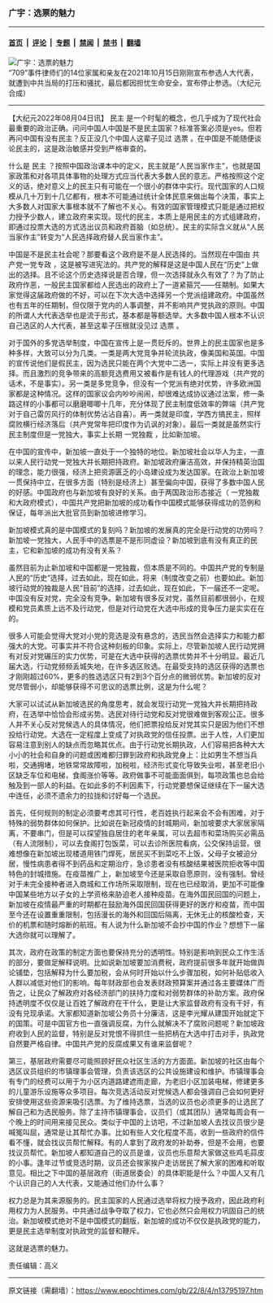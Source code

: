 ### 广宇：选票的魅力

---

#### [首页](../../../..?n13795197) &nbsp;|&nbsp; [评论](../../../../../epoch-comment?n13795197) &nbsp;|&nbsp; [专题](../../../../../epoch-special?n13795197) &nbsp;|&nbsp; [禁闻](../../../../../epoch-news?n13795197) &nbsp;|&nbsp; [禁书](../../../../../books?n13795197) &nbsp;|&nbsp; [翻墙](https://github.com/gfw-breaker/nogfw/blob/master/README.md?n13795197)


<div><img alt="广宇：选票的魅力" class="attachment-djy_600_400 size-djy_600_400 wp-post-image" src="https://i.epochtimes.com/assets/uploads/2021/10/id13314077-a9ef3e8a13f1a69f694c1d79456814ed-600x400.jpg"/>
<div class="caption">
 “709”事件律师们的14位家属和亲友在2021年10月15日刚刚宣布参选人大代表，就遭到中共当局的打压和骚扰，最后都因担忧生命安全，宣布停止参选。（大纪元合成）
</div></div><hr/><div class="post_content" id="artbody" itemprop="articleBody">
 <!-- article content begin -->
 <p>
  【大纪元2022年08月04日讯】
  <ok href="https://www.epochtimes.com/gb/tag/%E6%B0%91%E4%B8%BB.html">
   民主
  </ok>
  是一个时髦的概念，也几乎成为了现代社会最重要的政治正确。问问中国人中国是不是民主国家？标准答案必须是yes。但若再问中国有没有民主？反正没几个中国人这辈子见过
  <ok href="https://www.epochtimes.com/gb/tag/%E9%80%89%E7%A5%A8.html">
   选票
  </ok>
  。在中国是不能随便谈论民主的，这是政治敏感并受到严格审查的。
 </p>
 <p>
  什么是
  <ok href="https://www.epochtimes.com/gb/tag/%E6%B0%91%E4%B8%BB.html">
   民主
  </ok>
  ？按照中国政治课本中的定义，民主就是“人民当家作主”，也就是国家政策和对各项具体事物的处理方式应当代表大多数人民的意志。严格按照这个定义的话，绝对意义上的民主只有可能在一个很小的群体中实行。现代国家的人口规模从几十万到十几亿都有，根本不可能通过统计全体民意来做出每个决策，事实上大多数人对国家大事根本就不了解也不关心。有效的国家管理模式只能是通过把权力授予少数人，建立政府来实现。现代的民主，本质上是用民主的方式组建政府，即通过投票大选的方式选出议员和政府首脑（如总统）。民主的实际含义就从“人民当家作主”转变为“人民选择政府替人民当家作主”。
 </p>
 <p>
  中国是不是民主社会呢？那要看这个政府是不是人民选择的。当然现在中国由
  <ok href="https://www.epochtimes.com/gb/tag/%E5%85%B1%E4%BA%A7%E5%85%9A%E4%B8%80%E5%85%9A%E4%B8%93%E6%94%BF.html">
   共产党一党专政
  </ok>
  ，这是被写进宪法的。共产党的解释是这是中国人民在“历史”上做出的选择。且不论这个历史选择说是否合理，但一次选择就永久有效了？为了防止政府作恶，一般民主国家都给人民选出的政府上了一道紧箍咒——任期制。如果大家觉得这届政府做的不好，可以在下次大选中选择另一个党派组建政府。中国虽然也有五年的任期制，但仅限于党内的人事调整，并不影响共产党执政的原则。中国的所谓人大代表选举也是流于形式，基本都是等额选举。大多数中国人根本不认识自己选区的人大代表，甚至这辈子压根就没见过
  <ok href="https://www.epochtimes.com/gb/tag/%E9%80%89%E7%A5%A8.html">
   选票
  </ok>
  。
 </p>
 <p>
  对于国外的多党选举制度，中国在宣传上是一贯贬斥的。世界上的民主国家也是多种多样，大致可以分为几类。一类是两大党竞争并轮流执政，像美国和英国。中国的宣传说他们是假民主，因为选民只能在两个大党中二选一，实际上并没有更多选择。而且激烈的竞争带来的高额竞选费用又被看作是有钱人的代理游戏（共产党的话术，不是事实）。另一类是多党竞争，但没有一个党派有绝对优势，许多欧洲国家都是这种情况。这样的国家议会内吵吵闹闹，却很难达成协议通过法案，修一条路这样的小事都可以磨磨唧唧十几年，充分体现了民主制度低效率的弊端（共产党对于自己雷厉风行的体制优势沾沾自喜）。再一类就是印度，学西方搞民主，照样腐败横行经济落后（共产党常年把印度作为讥讽的对象）。最后一类就是虽然实行民主制度但是一党独大，事实上长期
  <ok href="https://www.epochtimes.com/gb/tag/%E4%B8%80%E5%85%9A%E7%8B%AC%E8%A3%81.html">
   一党独裁
  </ok>
  ，比如新加坡。
 </p>
 <p>
  在中国的宣传中，新加坡一直处于一个独特的地位。新加坡社会以华人为主，一直以来人民行动党一党独大并长期把持政府。新加坡政府廉洁高效，并保持精英治国的理念，能力很强，经济上把资源匮乏的小岛建设成为发达国家。在政治上新加坡一贯保持中立，在很多方面（特别是经济上）甚至偏向中国，获得了多数中国人民的好感。中国政府也与新加坡有良好的关系。由于两国政治形态接近（
  <ok href="https://www.epochtimes.com/gb/tag/%E4%B8%80%E5%85%9A%E7%8B%AC%E8%A3%81.html">
   一党独裁
  </ok>
  和大政府模式），中国共产党把新加坡的成功看作中国模式能够获得成功的范例和保证，每年派出大批官员到新加坡进修学习。
 </p>
 <p>
  新加坡模式真的是中国模式的复刻吗？新加坡的发展真的完全是行动党的功劳吗？新加坡一党独大，人民手中的选票是不是形同虚设？新加坡到底有没有真正的民主，它和新加坡的成功有没有关系？
 </p>
 <p>
  虽然目前为止新加坡和中国都是一党独裁，但本质是不同的。中国共产党的专制是人民的“历史”选择，过去如此，现在如此，将来（制度改变之前）也要如此。新加坡行动党的独裁是人民“目前”的选择，过去如此，现在如此，下一届还不一定呢。中国没有反对党，完全没有竞争。新加坡有很多反对党，虽然目前都很弱小，在规模和党员素质上远不及行动党，但是对行动党在大选中形成的竞争压力是实实在在的。
 </p>
 <p>
  很多人可能会觉得大党对小党的竞选是没有悬念的，选民当然会选择实力和能力都强大的大党。可事实并不符合这种刻板的印象。实际上，尽管新加坡人民行动党拥有对反对党碾压的实力优势，可是在大选中获得的选票优势并不十分明显。最近几届大选，行动党频频丢城失地，在许多选区败选。在最受支持的选区获得的选票也才刚刚超过60%，更多的胜选选区只有2到3个百分点的微弱优势。新加坡的反对党尽管弱小，却能够获得不可思议的选票比例，这是为什么呢？
 </p>
 <p>
  大家可以试试从新加坡选民的角度思考，就会发现行动党一党独大并长期把持政府，在选举中恰恰会形成劣势。选民对待行动党和反对党很难做到客观公正。很多人并不关心反对党候选人的具体情况，他们把票投给反对党其实只是因为他们不想投给行动党。大选在一定程度上变成了对执政党的信任投票。出于人性，人们更加容易注意到别人的缺点而忽略其优点。由于行动党长期执政，人们容易把各种大大小小的社会和自身的问题或困难都归罪到政府和执政党身上：比如男生不想当兵啦，交通拥堵，地铁常常故障啦，加税啦，经济形式变化导致失业啦，甚至老旧小区缺乏车位和电梯，食阁涨价等等。政府做事不可能面面俱到，每项政策也总会给触及到一部人的利益。在如此多的不利因素下，行动党要想保证继续在下一届大选中连任，必须不遗余力的拉拢和讨好每一个选民。
 </p>
 <p>
  首先，任何规则的制定必须要考虑其可行性，老百姓执行起来会不会有困难，对于特殊的弱势群体如何保护。比如说在新冠疫情的封城期间，新加坡要求大家居家隔离，不要串门，但是可以探望独自居住的老年亲属，可以去超市和菜场购买必需品（有人流限制），可以去食阁打包饭菜，可以去诊所医院看病，公交保持运营。很难想像在新加坡出现楼道用铁门焊死，居民买不到菜吃不上饭，父母子女被迫分居，慢性病患者得不到药品和定期治疗，急诊患者没有核酸结果被医院拒收等中国特色的封城措施。在疫苗推广上，新加坡至今还是采取自愿原则，没有强制。曾经对于未完全接种者进入商城和工作场所采取限制，现在也已经取消，更加不可能像中国某些地方以子女的上学资格来胁迫老人接种疫苗。在海外国民回国的问题上，新加坡在疫情最严重的时期都在鼓励海外国民回国获得更好的医疗和疫苗，而中国至今还在设置重重限制，包括漫长的海外和回国后隔离，无休无止的核酸检查，天价的机票和随时熔断的航班。有人说为什么新加坡不会抄中国的作业？想想下一届大选你就可以理解了。
 </p>
 <p>
  其次，政府在政策的制定方面也要保持充分的透明性。特别是影响到民众工作生活的部分，要做足解释说明。比如说新加坡要加消费税，政府提前很多年就开始做舆论铺垫，包括解释为什么要加税，会从何时开始以什么步骤加税，如何补贴低收入人群以减低对他们的影响。每年财政部也会发表财政预算案并通过各主要媒体广而告之，让民众了解政府对各经济部门的扶持力度和对弱势群体的补助方案。政府保持透明度不仅仅是让百姓了解政府在干什么，更是让大家监督政府有没有干好，有没有兑现承诺。大家都知道新加坡公务员十分廉洁，这是李光耀从建国开始就定下的国策。可是中国官方也一直强调反腐，为什么就解决不了腐败问题呢？新加坡政府收到人民的监督，特别是反对党恨不得抓住一些把柄在大选中打击对手，执政党自然要严格自律。中国共产党的反腐成果又有谁来监督呢？
 </p>
 <p>
  第三，基层政府需要尽可能照顾好民众社区生活的方方面面。新加坡的社区由每个选区议员组织的市镇理事会管理，负责该选区的公共设施建设和维护。市镇理事会有专门的经费可以用于为小区内道路建遮雨走廊，为老旧小区加装电梯，修建更多的儿童游乐设施等众多项目。每次竞选活动反对党候选人都会强调自己会如何更好安排使用这些资源来吸引选票。为了维持选票，当选的议员也必须更多的让选民了解自己和为选民服务。除了主持市镇理事会，议员们（或其团队）通常每周会有一个晚上的时间用来接见民众。类似于中国的上访吧，不过新加坡人去找议员很少是喊冤叫屈，通常是让其帮忙办事。比如有些人文化程度不高，收到一些政府的信件看不懂，就会找议员帮忙解释。有的人拿到了政府发的补助券，但是不会用，也要找议员帮忙。新加坡人都知道自己的议员是谁，议员也乐意帮大家做这些鸡毛蒜皮的小事。逢年过节或竞选时期，议员还会挨家挨户走访居民了解大家的困难和听取意见。相比之下中国的基层政府（街道居委会）的具体职能是什么？中国人又有几个认识自己的人大代表，又能通过他们办什么事？
 </p>
 <p>
  权力总是为其来源服务的。民主国家的人民通过选举将权力授予政府，因此政府利用权力为人民服务。中共通过战争夺取了权力，它也必然只会用权力巩固自己的统治。新加坡模式绝对不是中国模式的翻版，新加坡的成功不仅仅是执政党的能力，更是民主选举制度对执政党的监督和鞭斥。
 </p>
 <p>
  这就是选票的魅力。
 </p>
 <p>
  责任编辑：高义
 </p>
 <!-- article content end -->
 <div id="below_article_ad">
 </div>
</div>


---

原文链接（需翻墙）：https://www.epochtimes.com/gb/22/8/4/n13795197.htm